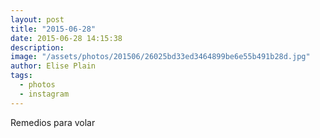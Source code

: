 ```yaml
---
layout: post
title: "2015-06-28"
date: 2015-06-28 14:15:38
description: 
image: "/assets/photos/201506/26025bd33ed3464899be6e55b491b28d.jpg"
author: Elise Plain
tags: 
  - photos
  - instagram
---
```


Remedios para volar
<p></p>
